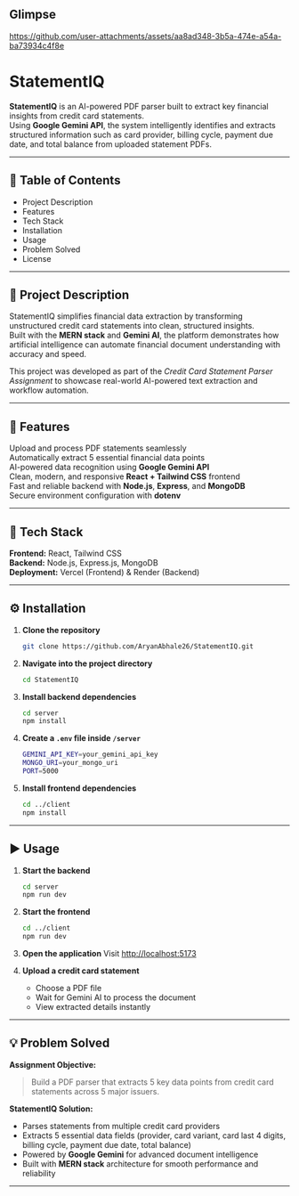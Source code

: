 ## Glimpse
https://github.com/user-attachments/assets/aa8ad348-3b5a-474e-a54a-ba73934c4f8e
# StatementIQ

**StatementIQ** is an AI-powered PDF parser built to extract key financial insights from credit card statements.  
Using **Google Gemini API**, the system intelligently identifies and extracts structured information such as card provider, billing cycle, payment due date, and total balance from uploaded statement PDFs.

---

## 📘 Table of Contents
- Project Description  
- Features  
- Tech Stack  
- Installation  
- Usage  
- Problem Solved  
- License  

---

## 🧩 Project Description

StatementIQ simplifies financial data extraction by transforming unstructured credit card statements into clean, structured insights.  
Built with the **MERN stack** and **Gemini AI**, the platform demonstrates how artificial intelligence can automate financial document understanding with accuracy and speed.  

This project was developed as part of the *Credit Card Statement Parser Assignment* to showcase real-world AI-powered text extraction and workflow automation.

---

## 🚀 Features

Upload and process PDF statements seamlessly  
Automatically extract 5 essential financial data points  
AI-powered data recognition using **Google Gemini API**  
Clean, modern, and responsive **React + Tailwind CSS** frontend  
Fast and reliable backend with **Node.js**, **Express**, and **MongoDB**  
Secure environment configuration with **dotenv**  

---

## 🧠 Tech Stack

**Frontend:** React, Tailwind CSS  
**Backend:** Node.js, Express.js, MongoDB  
**Deployment:** Vercel (Frontend) & Render (Backend)  

---

## ⚙️ Installation

1. **Clone the repository**
   ```bash
   git clone https://github.com/AryanAbhale26/StatementIQ.git
   ```

2. **Navigate into the project directory**
   ```bash
   cd StatementIQ
   ```

3. **Install backend dependencies**
   ```bash
   cd server
   npm install
   ```

4. **Create a `.env` file inside `/server`**
   ```bash
   GEMINI_API_KEY=your_gemini_api_key
   MONGO_URI=your_mongo_uri
   PORT=5000
   ```

5. **Install frontend dependencies**
   ```bash
   cd ../client
   npm install
   ```

---

## ▶️ Usage

1. **Start the backend**
   ```bash
   cd server
   npm run dev
   ```

2. **Start the frontend**
   ```bash
   cd ../client
   npm run dev
   ```

3. **Open the application**
   Visit [http://localhost:5173](http://localhost:5173)

4. **Upload a credit card statement**
   - Choose a PDF file  
   - Wait for Gemini AI to process the document  
   - View extracted details instantly  

---

## 💡 Problem Solved

**Assignment Objective:**  
> Build a PDF parser that extracts 5 key data points from credit card statements across 5 major issuers.

**StatementIQ Solution:**  
- Parses statements from multiple credit card providers  
- Extracts 5 essential data fields (provider, card variant, card last 4 digits, billing cycle, payment due date, total balance)  
- Powered by **Google Gemini** for advanced document intelligence  
- Built with **MERN stack** architecture for smooth performance and reliability  

---



